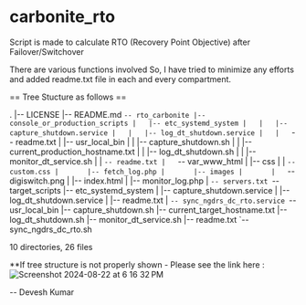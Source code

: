 # carbonite_rto
Script is made to calculate RTO (Recovery Point Objective) after Failover/Switchover

There are various functions involved 
So, I have tried to minimize any efforts and added readme.txt file in each and every compartment. 

== Tree Stucture as follows == 

.
|-- LICENSE
|-- README.md
`-- rto_carbonite
    |-- console_or_production_scripts
    |   |-- etc_systemd_system
    |   |   |-- capture_shutdown.service
    |   |   |-- log_dt_shutdown.service
    |   |   `-- readme.txt
    |   |-- usr_local_bin
    |   |   |-- capture_shutdown.sh
    |   |   |-- current_production_hostname.txt
    |   |   |-- log_dt_shutdown.sh
    |   |   |-- monitor_dt_service.sh
    |   |   `-- readme.txt
    |   `-- var_www_html
    |       |-- css
    |       |   `-- custom.css
    |       |-- fetch_log.php
    |       |-- images
    |       |   `-- digiswitch.png
    |       |-- index.html
    |       |-- monitor_log.php
    |       `-- servers.txt
    `-- target_scripts
        |-- etc_systemd_system
        |   |-- capture_shutdown.service
        |   |-- log_dt_shutdown.service
        |   |-- readme.txt
        |   `-- sync_ngdrs_dc_rto.service
        `-- usr_local_bin
            |-- capture_shutdown.sh
            |-- current_target_hostname.txt
            |-- log_dt_shutdown.sh
            |-- monitor_dt_service.sh
            |-- readme.txt
            `-- sync_ngdrs_dc_rto.sh

10 directories, 26 files


**If tree structure is not properly shown - Please see the link here : ![Screenshot 2024-08-22 at 6 16 32 PM](https://github.com/user-attachments/assets/2351dd0d-ded5-41be-adf1-41a1f8e6023d)



-- Devesh Kumar
